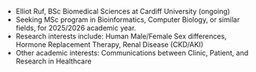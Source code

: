 - Elliot Ruf, BSc Biomedical Sciences at Cardiff University (ongoing)
- Seeking MSc program in Bioinformatics, Computer Biology, or similar fields, for 2025/2026 academic year.
- Research interests include: Human Male/Female Sex differences, Hormone Replacement Therapy, Renal Disease (CKD/AKI) 
- Other academic interests: Communications between Clinic, Patient, and Research in Healthcare
  
<!---
elliotruf/elliotruf is a ✨ special ✨ repository because its `README.md` (this file) appears on your GitHub profile.
You can click the Preview link to take a look at your changes.
--->
